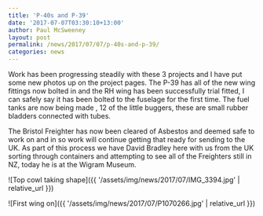 ```yaml
---
title: 'P-40s and P-39'
date: '2017-07-07T03:30:10+13:00'
author: Paul McSweeney
layout: post
permalink: /news/2017/07/07/p-40s-and-p-39/
categories: news
---
```


Work has been progressing steadily with these 3 projects and I have put some new photos up on the project pages. The P-39 has all of the new wing fittings now bolted in and the RH wing has been successfully trial fitted, I can safely say it has been bolted to the fuselage for the first time. The fuel tanks are now being made , 12 of the little buggers, these are small rubber bladders connected with tubes.

The Bristol Freighter has now been cleared of Asbestos and deemed safe to work on and in so work will continue getting that ready for sending to the UK. As part of this process we have David Bradley here with us from the UK sorting through containers and attempting to see all of the Freighters still in NZ, today he is at the Wigram Museum.

![Top cowl taking shape]({{ '/assets/img/news/2017/07/IMG_3394.jpg' | relative_url }})

![First wing on]({{ '/assets/img/news/2017/07/P1070266.jpg' | relative_url }})

